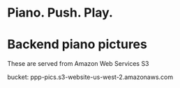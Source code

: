 # Piano. Push. Play.

# Backend piano pictures

These are served from Amazon Web Services S3

bucket:  ppp-pics.s3-website-us-west-2.amazonaws.com
